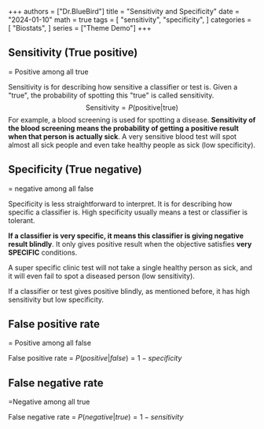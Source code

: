 +++
authors = ["Dr.BlueBird"]
title = "Sensitivity and Specificity"
date = "2024-01-10"
math = true
tags = [
    "sensitivity",
    "specificity",
]
categories = [
    "Biostats",
]
series = ["Theme Demo"]
+++


## Sensitivity (True positive)

= Positive among all true

Sensitivity is for describing how sensitive a classifier or test is. Given a "true", the probability of spotting this "true" is called sensitivity.
$$
\text{Sensitivity}=P(\text{positive}|\text{true})
$$
For example, a blood screening is used for spotting a disease. **Sensitivity of the blood screening means the probability of getting a positive result when that person is actually sick**.  A very sensitive blood test will spot almost all sick people and even take healthy people as sick (low specificity).

## Specificity (True negative)

= negative among all false

Specificity is less straightforward to interpret. It is for describing how specific a classifier is. High specificity usually means a test or classifier is tolerant.

**If a classifier is very specific, it means this classifier is giving negative result blindly**. It only gives positive result when the objective satisfies **very SPECIFIC** conditions. 

A super specific clinic test will not take a single healthy person as sick, and it will even fail to spot a diseased person (low sensitivity).

If a classifier or test gives positive blindly, as mentioned before, it has high sensitivity but low specificity.



## False positive rate

= Positive among all false

False positive rate = $P(positive|false)=1-specificity$

## False negative rate

=Negative among all true

False negative rate = $P(negative|true)=1-sensitivity$

